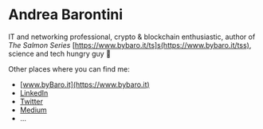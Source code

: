 # Andrea Barontini

IT and networking professional, crypto & blockchain enthusiastic, author of _The Salmon Series_ [https://www.bybaro.it/ts]s(https://www.bybaro.it/tss), science and tech hungry guy 🙂

Other places where you can find me:

* [www.byBaro.it](https://www.bybaro.it)
* [LinkedIn](https://linkedin.com/in/andreabarontini)
* [Twitter](https://twitter.com/andreabaro77)
* [Medium](https://baro77.medium.com)
* ...
